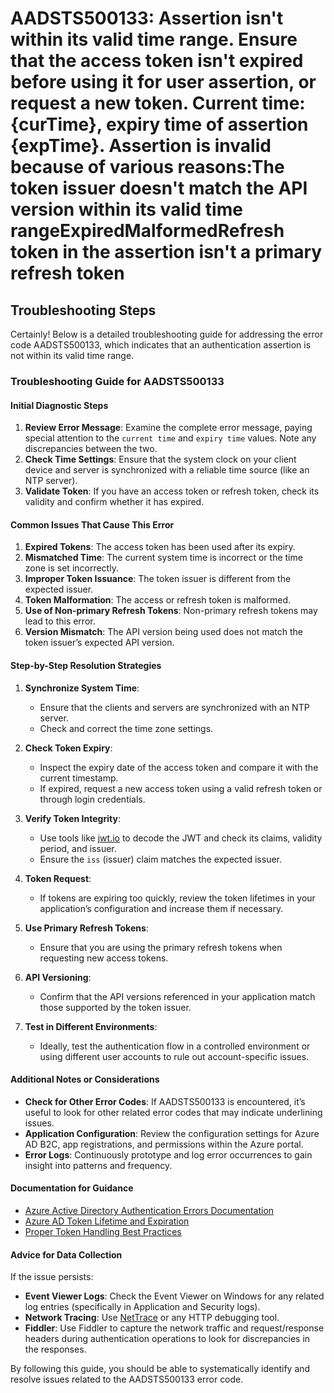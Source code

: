 
# AADSTS500133: Assertion isn't within its valid time range. Ensure that the access token isn't expired before using it for user assertion, or request a new token. Current time: {curTime}, expiry time of assertion {expTime}. Assertion is invalid because of various reasons:The token issuer doesn't match the API version within its valid time rangeExpiredMalformedRefresh token in the assertion isn't a primary refresh token


## Troubleshooting Steps
Certainly! Below is a detailed troubleshooting guide for addressing the error code AADSTS500133, which indicates that an authentication assertion is not within its valid time range.

### Troubleshooting Guide for AADSTS500133

#### Initial Diagnostic Steps
1. **Review Error Message**: Examine the complete error message, paying special attention to the `current time` and `expiry time` values. Note any discrepancies between the two.
2. **Check Time Settings**: Ensure that the system clock on your client device and server is synchronized with a reliable time source (like an NTP server).
3. **Validate Token**: If you have an access token or refresh token, check its validity and confirm whether it has expired.

#### Common Issues That Cause This Error
1. **Expired Tokens**: The access token has been used after its expiry.
2. **Mismatched Time**: The current system time is incorrect or the time zone is set incorrectly.
3. **Improper Token Issuance**: The token issuer is different from the expected issuer.
4. **Token Malformation**: The access or refresh token is malformed.
5. **Use of Non-primary Refresh Tokens**: Non-primary refresh tokens may lead to this error.
6. **Version Mismatch**: The API version being used does not match the token issuer’s expected API version.

#### Step-by-Step Resolution Strategies
1. **Synchronize System Time**:
   - Ensure that the clients and servers are synchronized with an NTP server.
   - Check and correct the time zone settings.

2. **Check Token Expiry**:
   - Inspect the expiry date of the access token and compare it with the current timestamp.
   - If expired, request a new access token using a valid refresh token or through login credentials.

3. **Verify Token Integrity**:
   - Use tools like [jwt.io](https://jwt.io/) to decode the JWT and check its claims, validity period, and issuer.
   - Ensure the `iss` (issuer) claim matches the expected issuer.

4. **Token Request**: 
   - If tokens are expiring too quickly, review the token lifetimes in your application’s configuration and increase them if necessary.

5. **Use Primary Refresh Tokens**:
   - Ensure that you are using the primary refresh tokens when requesting new access tokens.

6. **API Versioning**:
   - Confirm that the API versions referenced in your application match those supported by the token issuer.

7. **Test in Different Environments**:
   - Ideally, test the authentication flow in a controlled environment or using different user accounts to rule out account-specific issues.

#### Additional Notes or Considerations
- **Check for Other Error Codes**: If AADSTS500133 is encountered, it’s useful to look for other related error codes that may indicate underlining issues.
- **Application Configuration**: Review the configuration settings for Azure AD B2C, app registrations, and permissions within the Azure portal.
- **Error Logs**: Continuously prototype and log error occurrences to gain insight into patterns and frequency.

#### Documentation for Guidance
- [Azure Active Directory Authentication Errors Documentation](https://docs.microsoft.com/en-us/azure/active-directory/develop/reference-aad-error-codes)
- [Azure AD Token Lifetime and Expiration](https://docs.microsoft.com/en-us/azure/active-directory/develop/active-directory-configurable-token-lifetimes)
- [Proper Token Handling Best Practices](https://docs.microsoft.com/en-us/azure/active-directory/develop/active-directory-configuration-tokens)

#### Advice for Data Collection
If the issue persists:
- **Event Viewer Logs**: Check the Event Viewer on Windows for any related log entries (specifically in Application and Security logs).
- **Network Tracing**: Use [NetTrace](https://docs.microsoft.com/en-us/azure/active-directory/develop/active-directory-graph-api) or any HTTP debugging tool.
- **Fiddler**: Use Fiddler to capture the network traffic and request/response headers during authentication operations to look for discrepancies in the responses.

By following this guide, you should be able to systematically identify and resolve issues related to the AADSTS500133 error code.